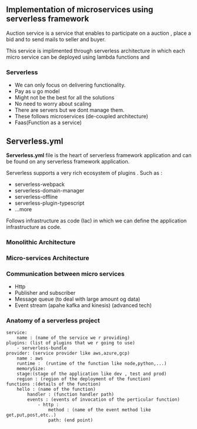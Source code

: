 
## Implementation of microservices using serverless framework

Auction service is a service that enables to participate on a auction , place a bid and to send mails to seller and buyer.

This service is implimented through serverless architecture in which each micro service can be deployed using lambda functions and 

### Serverless

- We can only focus on delivering functionality.
- Pay as u go model
- Might not be the best for all the solutions
- No need to worry about scaling
- There are servers but we dont manage them.
- These follows microservices (de-coupled architecture)
- Faas(Function as a service)

## Serverless.yml

**Serverless.yml** file is the heart of serverless framework application and can be found on any serverless framework application.

Serverless supports a very rich ecosystem of plugins .
Such as :
- serverless-webpack
- serverless-domain-manager
- serverless-offline
- serverless-plugin-typescript
- ...more

Follows infrastructure as code (Iac) in which we can define the application infrastructure as code.

### Monolithic Architecture

### Micro-services Architecture

### Communication between micro services
- Http
- Publisher and subscriber
- Message queue (to deal with large amount og data)
- Event stream (apahe kafka and kinesis) (advanced tech)

### Anatomy of a serverless project 

``` 
service: 
	name : (name of the service we r providing) 
plugins: (list of plugins that we r going to use) 
	- serverless-bundle 
provider: (service provider like aws,azure,gcp) 
	name : aws 
	runtime :  (runtime of the function like node,python,...) 
	memorySize: 
	stage:(stage of the application like dev , test and prod) 
	region : (region of the deployment of the function) 
functions :(details of the function) 
	hello : (name of the function) 
		handler : (function handler path) 
		events : (events of invocation of the perticular function) 
			- http :  
				method : (name of the event method like get,put,post,etc..) 
				path: (end point)
                
 ```
